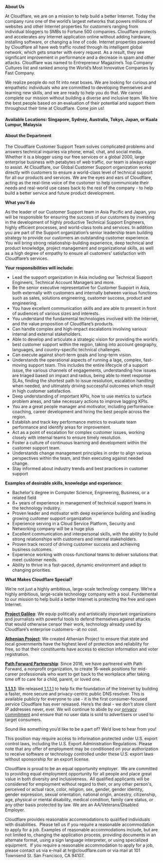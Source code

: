 <div class="content-intro">
	<div><strong>About Us</strong></div>
	<div>
		<p>At Cloudflare, we are on a mission to help build a better Internet. Today the company runs one of the world’s largest networks that powers millions of websites and other Internet properties for customers ranging from individual bloggers to SMBs to Fortune 500 companies. Cloudflare protects and accelerates any Internet application online without adding hardware, installing software, or changing a line of code. Internet properties powered by Cloudflare all have web traffic routed through its intelligent global network, which gets smarter with every request. As a result, they see significant improvement in performance and a decrease in spam and other attacks. Cloudflare was named to Entrepreneur Magazine’s Top Company Cultures list and ranked among the World’s Most Innovative Companies by Fast Company.&nbsp;</p>
		<p><span style="font-weight: 400;">We realize people do not fit into neat boxes. We are looking for curious and empathetic individuals who are committed to developing themselves and learning new skills, and we are ready to help you do that. We cannot complete our mission without building a diverse and inclusive team. We hire the best people based on an evaluation of their potential and support them throughout their time at Cloudflare. Come join us!&nbsp;</span></p>
	</div>
</div>
<h4><strong>Available Locations: Singapore, Sydney, Australia, Tokyo, Japan, or Kuala Lumpur, Malaysia</strong></h4>
<h4><strong>About the Department</strong></h4>
<p>The Cloudflare Customer Support Team solves complicated problems and answers technical inquiries via phone, email, chat, and social media. Whether it is a blogger using our free services or a global 2000, large enterprise business with petabytes of web traffic, our team is always eager to assist. At Cloudflare, our Global Customer Support organization works directly with customers to ensure a world-class level of technical support for all our products and services. We are the eyes and ears of Cloudflare, acting as the real-time voice of the customer to help communicate their needs and real-world use cases back to the rest of the company - to help build a better service and future product development.</p>
<p><strong>What you'll do</strong></p>
<p>As the leader of our Customer Support team in Asia Pacific and Japan, you will be responsible for ensuring the success of our customers by investing in the development of highly productive Technical Support Engineers, highly efficient processes, and world-class tools and services. In addition you are part of the Support organization’s senior leadership team building strategy to provide our customers an outstanding customer experience.&nbsp; You will bring strong relationship-building experience, deep technical and product knowledge, project management and organizational skills, as well as a high degree of empathy to ensure all customers’ satisfaction with Cloudflare’s services.&nbsp;</p>
<p><strong>Your responsibilities will include:</strong></p>
<ul>
	<li>Lead the support organization in Asia including our Technical Support Engineers, Technical Account Managers and more.</li>
	<li>Be the senior executive representative for Customer Support in Asia, both externally with customers and internally between various functions such as sales, solutions engineering, customer success, product and engineering.</li>
	<li>You have excellent communication skills and are able to present in front of audiences of various sizes and interests.</li>
	<li>You understand the fundamental technologies involved with the Internet, and the value proposition of Cloudflare’s products.</li>
	<li>Can handle complex and high-impact escalations involving various internal and external stakeholders.</li>
	<li>Able to develop and articulate a strategic vision for providing the world’s best customer support within the region, taking into account geography, languages, and country-specific technical challenges.&nbsp;&nbsp;</li>
	<li>Can execute against short-term goals and long-term vision.&nbsp;&nbsp;</li>
	<li>Understands the operational aspects of running a lage, complex, fast-moving support team. This includes the entire lifecycle of a support issue, the various channels of engagements, understanding how issues are triaged based on impact and radius, being able to meet response SLAs, finding the shortest path to issue resolution, escalation handling when needed, and ultimately driving successful outcomes which result in high customer satisfaction.</li>
	<li>Deep understanding of important KPIs, how to use metrics to surface problem areas, and take necessary actions to improve lagging KPIs.</li>
	<li>You are a great people manager and motivator, including performance coaching, career development and hiring the best people across the region.</li>
	<li>Establish and track key performance metrics to evaluate team performance and identify areas for improvement.</li>
	<li>Act as a point of escalation for complex customer issues, working closely with internal teams to ensure timely resolution.</li>
	<li>Foster a culture of continuous learning and development within the customer support team.</li>
	<li>Understands change management principles in order to align various perspectives within the team, and then executing against needed change.</li>
	<li>Stay informed about industry trends and best practices in customer support</li>
</ul>
<p><strong>Examples of desirable skills, knowledge and experience:</strong></p>
<ul>
	<li>Bachelor's degree in Computer Science, Engineering, Business, or a related field</li>
	<li>8+ years of experience in management of technical support teams in the technology industry.</li>
	<li>Proven leader and motivator with deep experience building and leading growing customer support organization</li>
	<li>Experience serving in a Cloud Service Platform, Security and Networking company will be a huge plus</li>
	<li>Excellent communication and interpersonal skills, with the ability to build strong relationships with customers and internal stakeholders.</li>
	<li>Proven track record of driving customer success and achieving business outcomes.</li>
	<li>Experience working with cross-functional teams to deliver solutions that meet customer needs.</li>
	<li>Ability to thrive in a fast-paced, dynamic environment and adapt to changing priorities.</li>
</ul>
<div class="content-conclusion">
	<p><strong>What Makes Cloudflare Special?</strong></p>
	<p><span style="font-weight: 400;">We’re not just a highly ambitious, large-scale technology company. We’re a highly ambitious, large-scale technology company with a soul. Fundamental to our mission to help build a better Internet is protecting the free and open Internet.</span></p>
	<p><a href="https://blog.cloudflare.com/protecting-free-expression-online/"><strong>Project Galileo</strong></a><span style="font-weight: 400;">: We equip politically and artistically important organizations and journalists with powerful tools to defend themselves against attacks that would otherwise censor their work, technology already used by Cloudflare’s enterprise customers--at no cost.</span></p>
	<p><strong><a href="https://www.cloudflare.com/athenian/">Athenian Project</a></strong><span style="font-weight: 400;">: We created Athenian Project to ensure that state and local governments have the highest level of protection and reliability for free, so that their constituents have access to election information and voter registration.</span></p>
	<p><a href="https://blog.cloudflare.com/tag/path-forward/"><strong>Path Forward Partnership</strong></a><span style="font-weight: 400;">: Since 2016, we have partnered with Path Forward, a nonprofit organization, to create 16-week positions for mid-career professionals who want to get back to the workplace after taking time off to care for a child, parent, or loved one.</span></p>
	<p><a href="https://1.1.1.1/"><strong>1.1.1.1</strong></a><span style="font-weight: 400;">: We released</span><a href="https://1.1.1.1/"> <span style="font-weight: 400;">1.1.1.1</span></a><span style="font-weight: 400;"> to help fix the foundation of the Internet by building a faster, more secure and privacy-centric public DNS resolver. This is available publicly for everyone to use - it is the first consumer-focused service Cloudflare has ever released. Here’s the deal - we don’t store client IP addresses never, ever. We will continue to abide by our</span><a href="https://developers.cloudflare.com/1.1.1.1/privacy/public-dns-resolver"> privacy commitment</a><span style="font-weight: 400;"> and ensure that no user data is sold to advertisers or used to target consumers.</span></p>
	<p><span style="font-weight: 400;">Sound like something you’d like to be a part of? We’d love to hear from you!</span></p>
	<p><span style="font-weight: 400;">This position may require access to information protected under U.S. export control laws, including the U.S. Export Administration Regulations. Please note that any offer of employment may be conditioned on your authorization to receive software or technology controlled under these U.S. export laws without sponsorship for an export license.</span></p>
	<p><span style="font-weight: 400;">Cloudflare is proud to be an equal opportunity employer. &nbsp;We are committed to providing equal employment opportunity for all people and place great value in both diversity and inclusiveness. &nbsp;All qualified applicants will be considered for employment without regard to their, or any other person's, perceived or actual</span> <span style="font-weight: 400;">race, color, religion, sex, gender, gender identity, gender expression, sexual orientation, national origin, ancestry, citizenship, age, physical or mental disability, medical condition, family care status, or any other basis protected by law. </span><span style="font-weight: 400;">We are an AA/Veterans/Disabled Employer.</span></p>
	<p><span style="font-weight: 400;">Cloudflare provides reasonable accommodations to qualified individuals with disabilities. &nbsp;Please tell us if you require a reasonable accommodation to apply for a job. Examples of reasonable accommodations include, but are not limited to, changing the application process, providing documents in an alternate format, using a sign language interpreter, or using specialized equipment. &nbsp;If you require a reasonable accommodation to apply for a job, please contact us via e-mail at </span><span style="font-weight: 400;">hr@cloudflare.com</span><span style="font-weight: 400;"> or via mail at 101 Townsend St. San Francisco, CA 94107.</span></p>
</div>
